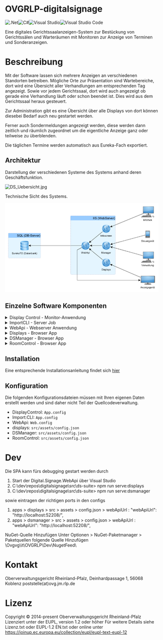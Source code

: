 # OVGRLP-digitalsignage

![.Net](https://img.shields.io/badge/.NET-5C2D91?style=for-the-badge&logo=.net&logoColor=white)![C#](https://img.shields.io/badge/c%23-%23239120.svg?style=for-the-badge&logo=c-sharp&logoColor=white)![Visual Studio](https://img.shields.io/badge/Visual%20Studio-5C2D91.svg?style=for-the-badge&logo=visual-studio&logoColor=white)![Visual Studio Code](https://img.shields.io/badge/Visual%20Studio%20Code-0078d7.svg?style=for-the-badge&logo=visual-studio-code&logoColor=white)

Eine digitales Gerichtssaalanzeigen-System zur Bestückung von Gerichtssälen und Warteräumen mit Monitoren zur Anzeige von Terminen und Sonderanzeigen.  

# Beschreibung

Mit der Software lassen sich mehrere Anzeigen an verschiedenen Standorten betreiben. Mögliche Orte zur Präsentation sind Wartebereiche, dort wird eine Übersicht aller Verhandlungen am entsprechenden Tag angezeigt. Sowie vor jedem Gerichtssaal, dort wird auch angezeigt ob gerade eine Verhandlung läuft oder schon beendet ist. Dies wird aus dem Gerichtssaal heraus gesteuert. 

Zur Administration gibt es eine Übersicht über alle Displays von dort können diesebei Bedarf auch neu gestartet werden. 

Ferner auch Sondermeldungen angezeigt werden, diese werden dann zeitlich und räumlich zugeordnet um die eigentliche Anzeige ganz oder teilweise zu überblenden.

Die täglichen Termine werden automatisch aus Eureka-Fach exportiert.

## Architektur

Darstellung der verschiedenen Systeme des Systems anhand deren Geschäftsfunktion.

![DS_Uebersicht.jpg](Documentation/DS_Übersicht.png)

Technische Sicht des Systems.

![Gesamtsystem.png](Documentation/Gesamtsystem.png)

## Einzelne Software Komponenten

<details><summary>Display Control - Monitor-Anwendung</summary><p>
Anwendung welche auf jedem einzelnen Monitor installiert ist zwecks Kontrolle</p></details>

<details><summary>ImportCLI - Server Job</summary><p>
Anwendung welche die Termine aus Eureka in die Datenbank importiert</p></details>

<details><summary>WebApi - Webserver Anwendung</summary><p>
Zentraler Webservice zur Übertragung aller Termine, Sondermeldung und weiterer Daten an die Anzeigen.</p></details>

<details><summary>Displays - Browser App</summary><p>
Übersicht der Anzeigen mit möglicher Darstellung in Vollbild. Diese Anwendung wird auch auf jedem Monitor dargestellt.</p></details>

<details><summary>DSManager - Browser App</summary><p>
Verwaltung der Zustände der Anzeigen in Gruppen gegliedert. Filterbare Übersicht über alle täglichen Verhandlungen. Management zur Auflistung, Erstellung, Bearbeitung, Löschung und Terminierung der Sonderanzeigen. Mit HTML-Editor und Vorschaufunktion.</p></details>

<details><summary>RoomControl - Browser App</summary><p>
Hier können Sitzung gestartet, beendet und als Nicht-öffentlich markiert werden. Monitor können an- sowie ausgeschaltet werden. Es wird eine Vorschau der ausgewählten Anzeige dargestellt.</p></details>

## Installation

Eine entsprechende Installationsanleitung findet sich [hier](Documentation/installation.png)

## Konfiguration

Die folgenden Konfigurationsdateien müssen mit Ihren eigenen Daten erstellt werden und sind daher nicht Teil der Quellcodeverwaltung. 

* DisplayControl: `App.config`
* Import:CLI: `App.config`
* WebApi: `Web.config`
* displays: `src/assets/config.json`
* DSManager: `src/assets/config.json`
* RoomControl: `src/assets/config.json`

# Dev

Die SPA kann fürs debugging gestart werden durch 

1. Start der Digital.Signage.WebApi über Visual Studio
2. C:\dev\repos\digitalsignage\src\ds-suite> npm run serve:displays
3. C:\dev\repos\digitalsignage\src\ds-suite> npm run serve:dsmanager

sowie eintragen der richtigen ports in den configs

1. apps > displays > src > assets > config.json > webApiUrl : "webApiUrl": "http://localhost:52208/",
2. apps > dsmanager > src > assets > config.json > webApiUrl : "webApiUrl": "http://localhost:52208/",

NuGet-Quelle Hinzufügen
Unter Optionen > NuGet-Paketmanager > Paketquellen folgende Quelle Hinzufügen
\\Ovgvg\it\OVGRLP\Dev\NugetFeed\

# Kontakt

Oberverwaltungsgericht Rheinland-Pfalz, Deinhardpassage 1, 56068 Koblenz 
poststelle(at)ovg.jm.rlp.de

# Lizenz

Copyright © 2014-present Oberverwaltungsgericht Rheinland-Pfalz 
Lizenziert unter der EUPL, version 1.2 oder höher
Für weitere Details siehe Lizenz.txt oder EUPL-1.2 EN.txt
oder online unter https://joinup.ec.europa.eu/collection/eupl/eupl-text-eupl-12
